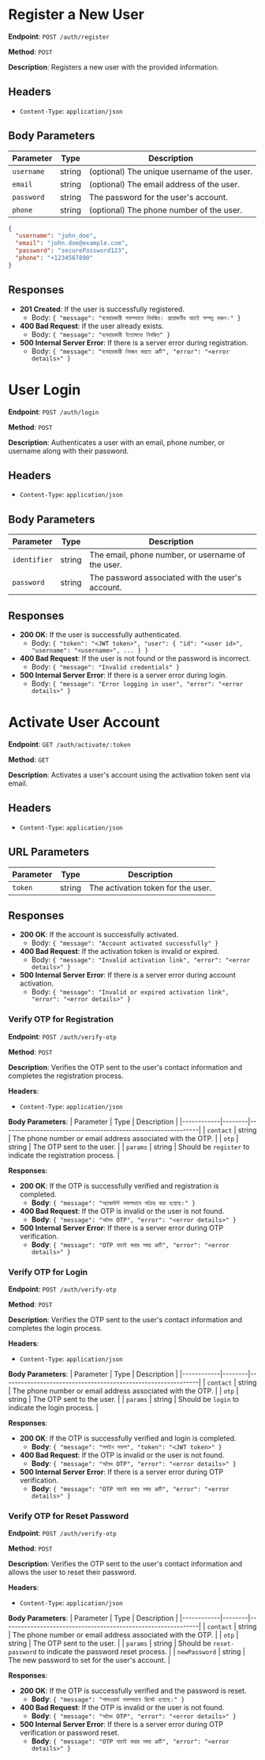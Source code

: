 # Register a New User

**Endpoint**: `POST /auth/register`

**Method**: `POST`

**Description**: Registers a new user with the provided information.

## Headers
- `Content-Type`: `application/json`

## Body Parameters
| Parameter | Type   | Description                              |
|-----------|--------|------------------------------------------|
| `username` | string | (optional) The unique username of the user. |
| `email`    | string | (optional) The email address of the user. |
| `password` | string | The password for the user's account.     |
| `phone`    | string | (optional) The phone number of the user. |

```json
{
  "username": "john_doe",
  "email": "john.doe@example.com",
  "password": "securePassword123",
  "phone": "+1234567890"
}
```

## Responses
- **201 Created**: If the user is successfully registered.
  - Body: `{ "message": "ব্যবহারকারী সফলভাবে নিবন্ধিত। প্রয়োজনীয় যাচাই সম্পন্ন করুন।" }`
- **400 Bad Request**: If the user already exists.
  - Body: `{ "message": "ব্যবহারকারী ইতোমধ্যে নিবন্ধিত" }`
- **500 Internal Server Error**: If there is a server error during registration.
  - Body: `{ "message": "ব্যবহারকারী নিবন্ধন করতে ত্রুটি", "error": "<error details>" }`



# User Login

**Endpoint**: `POST /auth/login`

**Method**: `POST`

**Description**: Authenticates a user with an email, phone number, or username along with their password.

## Headers
- `Content-Type`: `application/json`

## Body Parameters
| Parameter   | Type   | Description                                          |
|-------------|--------|------------------------------------------------------|
| `identifier`| string | The email, phone number, or username of the user.    |
| `password`  | string | The password associated with the user's account.     |

## Responses
- **200 OK**: If the user is successfully authenticated.
  - Body: `{ "token": "<JWT token>", "user": { "id": "<user id>", "username": "<username>", ... } }`
- **400 Bad Request**: If the user is not found or the password is incorrect.
  - Body: `{ "message": "Invalid credentials" }`
- **500 Internal Server Error**: If there is a server error during login.
  - Body: `{ "message": "Error logging in user", "error": "<error details>" }`


# Activate User Account

**Endpoint**: `GET /auth/activate/:token`

**Method**: `GET`

**Description**: Activates a user's account using the activation token sent via email.

## Headers
- `Content-Type`: `application/json`

## URL Parameters
| Parameter | Type   | Description                         |
|-----------|--------|-------------------------------------|
| `token`   | string | The activation token for the user.  |

## Responses
- **200 OK**: If the account is successfully activated.
  - Body: `{ "message": "Account activated successfully" }`
- **400 Bad Request**: If the activation token is invalid or expired.
  - Body: `{ "message": "Invalid activation link", "error": "<error details>" }`
- **500 Internal Server Error**: If there is a server error during account activation.
  - Body: `{ "message": "Invalid or expired activation link", "error": "<error details>" }`



### Verify OTP for Registration

**Endpoint**: `POST /auth/verify-otp`

**Method**: `POST`

**Description**: Verifies the OTP sent to the user's contact information and completes the registration process.

**Headers**:
- `Content-Type`: `application/json`

**Body Parameters**:
| Parameter  | Type   | Description                                                  |
|------------|--------|--------------------------------------------------------------|
| `contact`  | string | The phone number or email address associated with the OTP.  |
| `otp`      | string | The OTP sent to the user.                                    |
| `params`   | string | Should be `register` to indicate the registration process.   |

**Responses**:

- **200 OK**: If the OTP is successfully verified and registration is completed.
  - **Body**: `{ "message": "অ্যাকাউন্ট সফলভাবে সক্রিয় করা হয়েছে।" }`
- **400 Bad Request**: If the OTP is invalid or the user is not found.
  - **Body**: `{ "message": "অবৈধ OTP", "error": "<error details>" }`
- **500 Internal Server Error**: If there is a server error during OTP verification.
  - **Body**: `{ "message": "OTP যাচাই করার সময় ত্রুটি", "error": "<error details>" }`


### Verify OTP for Login

**Endpoint**: `POST /auth/verify-otp`

**Method**: `POST`

**Description**: Verifies the OTP sent to the user's contact information and completes the login process.

**Headers**:
- `Content-Type`: `application/json`

**Body Parameters**:
| Parameter  | Type   | Description                                                  |
|------------|--------|--------------------------------------------------------------|
| `contact`  | string | The phone number or email address associated with the OTP.  |
| `otp`      | string | The OTP sent to the user.                                    |
| `params`   | string | Should be `login` to indicate the login process.             |

**Responses**:

- **200 OK**: If the OTP is successfully verified and login is completed.
  - **Body**: `{ "message": "লগইন সফল", "token": "<JWT token>" }`
- **400 Bad Request**: If the OTP is invalid or the user is not found.
  - **Body**: `{ "message": "অবৈধ OTP", "error": "<error details>" }`
- **500 Internal Server Error**: If there is a server error during OTP verification.
  - **Body**: `{ "message": "OTP যাচাই করার সময় ত্রুটি", "error": "<error details>" }`


### Verify OTP for Reset Password

**Endpoint**: `POST /auth/verify-otp`

**Method**: `POST`

**Description**: Verifies the OTP sent to the user's contact information and allows the user to reset their password.

**Headers**:
- `Content-Type`: `application/json`

**Body Parameters**:
| Parameter  | Type   | Description                                                  |
|------------|--------|--------------------------------------------------------------|
| `contact`  | string | The phone number or email address associated with the OTP.  |
| `otp`      | string | The OTP sent to the user.                                    |
| `params`   | string | Should be `reset-password` to indicate the password reset process. |
| `newPassword` | string | The new password to set for the user's account.              |

**Responses**:

- **200 OK**: If the OTP is successfully verified and the password is reset.
  - **Body**: `{ "message": "পাসওয়ার্ড সফলভাবে রিসেট হয়েছে।" }`
- **400 Bad Request**: If the OTP is invalid or the user is not found.
  - **Body**: `{ "message": "অবৈধ OTP", "error": "<error details>" }`
- **500 Internal Server Error**: If there is a server error during OTP verification or password reset.
  - **Body**: `{ "message": "OTP যাচাই করার সময় ত্রুটি", "error": "<error details>" }`

